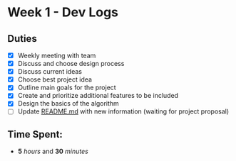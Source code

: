 # Week 1 - Dev Logs

## Duties
 - [X] Weekly meeting with team
 - [X] Discuss and choose design process
 - [X] Discuss current ideas
 - [X] Choose best project idea
 - [X] Outline main goals for the project
 - [X] Create and prioritize additional features to be included
 - [X] Design the basics of the algorithm
 - [ ] Update [README.md](https://github.com/EvanCooper9/COMP3004/blob/master/README.md) with new information (waiting for project proposal)

## Time Spent:
* **5** _hours_ and **30** _minutes_
